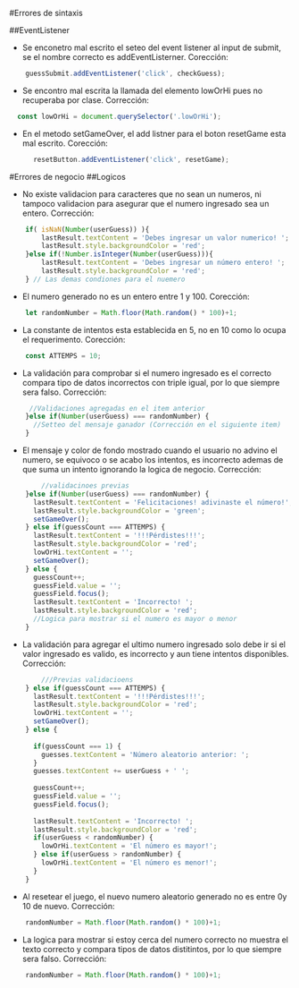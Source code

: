 #Errores de sintaxis

##EventListener
- Se enconetro mal escrito el seteo del event listener al input de submit, se el nombre correcto es addEventListerner. Corección:
```javascript
    guessSubmit.addEventListener('click', checkGuess);
```
- Se encontro mal escrita la llamada del elemento lowOrHi pues no recuperaba por clase. Corrección:
```javascript
  const lowOrHi = document.querySelector('.lowOrHi');
```

- En el metodo setGameOver, el add listner para el boton resetGame esta mal escrito. Corección:
```javascript
  	  resetButton.addEventListener('click', resetGame);
```

#Errores de negocio
##Logicos

- No existe validacion para caracteres que no sean un numeros, ni tampoco validacion para asegurar que el numero ingresado sea un entero. Corrección:
```javascript
    if( isNaN(Number(userGuess)) ){
        lastResult.textContent = 'Debes ingresar un valor numerico! ';
        lastResult.style.backgroundColor = 'red';
    }else if(!Number.isInteger(Number(userGuess))){
        lastResult.textContent = 'Debes ingresar un número entero! ';
        lastResult.style.backgroundColor = 'red';
    } // Las demas condiones para el nuemero
```

- El numero generado no es un entero entre 1 y 100. Corección:
```javascript
    let randomNumber = Math.floor(Math.random() * 100)+1;
```

- La constante de intentos esta establecida en 5, no en 10 como lo ocupa el requerimento. Corección:
```javascript
    const ATTEMPS = 10;
```

- La validación para comprobar si el numero ingresado es el correcto compara tipo de datos incorrectos con triple igual, por lo que siempre sera falso. Corrección:
```javascript
     //Validaciones agregadas en el item anterior
    }else if(Number(userGuess) === randomNumber) {
      //Setteo del mensaje ganador (Corrección en el siguiente item)
    }
```

- El mensaje y color de fondo mostrado cuando el usuario no advino el numero, se equivoco o se acabo los intentos, es incorrecto ademas de que suma un intento ignorando la logica de negocio. Corrección:
```javascript 
        //validacinoes previas 
    }else if(Number(userGuess) === randomNumber) {
      lastResult.textContent = 'Felicitaciones! adivinaste el número!';
      lastResult.style.backgroundColor = 'green';
      setGameOver(); 
    } else if(guessCount === ATTEMPS) {
      lastResult.textContent = '!!!Pérdistes!!!';
      lastResult.style.backgroundColor = 'red';
      lowOrHi.textContent = '';
      setGameOver();
    } else {
      guessCount++;
      guessField.value = '';
      guessField.focus();
      lastResult.textContent = 'Incorrecto! ';
      lastResult.style.backgroundColor = 'red';
      //Logica para mostrar si el numero es mayor o menor
    }
```

- La validación para agregar el ultimo numero ingresado solo debe ir si el valor ingresado es valido, es incorrecto y aun tiene intentos disponibles. Corrección:
```javascript 
        ///Previas validacioens
    } else if(guessCount === ATTEMPS) {
      lastResult.textContent = '!!!Pérdistes!!!';
      lastResult.style.backgroundColor = 'red';
      lowOrHi.textContent = '';
      setGameOver();
    } else {
      
      if(guessCount === 1) {
        guesses.textContent = 'Número aleatorio anterior: ';
      }
      guesses.textContent += userGuess + ' ';
      
      guessCount++;
      guessField.value = '';
      guessField.focus();
      
      lastResult.textContent = 'Incorrecto! ';
      lastResult.style.backgroundColor = 'red';
      if(userGuess < randomNumber) {
        lowOrHi.textContent = 'El número es mayor!';
      } else if(userGuess > randomNumber) {
        lowOrHi.textContent = 'El número es menor!';
      }
    }
```

- Al resetear el juego, el nuevo numero aleatorio generado no es entre 0y 10 de nuevo. Corrección:
```javascript 
    randomNumber = Math.floor(Math.random() * 100)+1;
```

- La logica para mostrar si estoy cerca del numero correcto  no muestra el texto correcto y compara tipos de datos distitintos, por lo que siempre sera falso. Corrección:
```javascript 
    randomNumber = Math.floor(Math.random() * 100)+1;
```
    